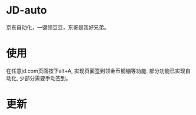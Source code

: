 # JD-auto
京东自动化，一键领豆豆，东哥是我好兄弟。

# 使用
 在任意jd.com页面按下alt+A, 实现页面签到领金币钢镚等功能. 部分功能已实现自动化, 少部分需要手动签到。
 
# 更新
<!-- 2022.9.14 -->
